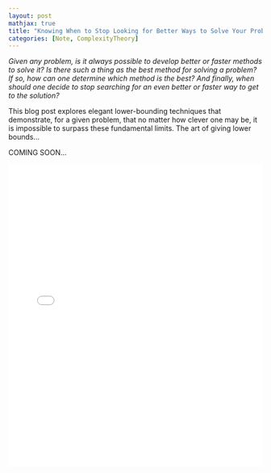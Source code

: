 ```yaml
---
layout: post
mathjax: true
title: "Knowing When to Stop Looking for Better Ways to Solve Your Problems"
categories: [Note, ComplexityTheory]
---
```


*Given any problem, is it always possible to develop better or faster methods to solve it? Is there such a thing as the best method for solving a problem? If so, how can one determine which method is the best? And finally, when should one decide to stop searching for an even better or faster way to get to the solution?*

This blog post explores elegant lower-bounding techniques that demonstrate, for a given problem, that no matter how clever one may be, it is impossible to surpass these fundamental limits. The art of giving lower bounds...

COMING SOON...

<iframe
    src= "[https://mybinder.org/v2/gh/o-qcblog/voila/HEAD?urlpath=voila/render/Post8_InteractiveCode1.ipynb](https://hub.ovh2.mybinder.org/user/o-qcblog-voila-g96omkvd/doc/tree/voila/render/Post8_InteractiveCode1.ipynb)"
    width="100%"
    height="600"
    frameborder="0"
    allowfullscreen>
</iframe>

